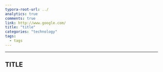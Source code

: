 ```yaml
---
typora-root-url: ../
analytics: true
comments: true
link: http://www.google.com/
title: "title"
categories: "technology"
tags:
  - tags
---
```


---

## TITLE
